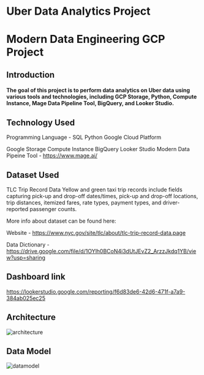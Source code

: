 # Uber Data Analytics Project
# Modern Data Engineering GCP Project

## Introduction
#### The goal of this project is to perform data analytics on Uber data using various tools and technologies, including GCP Storage, Python, Compute Instance, Mage Data Pipeline Tool, BigQuery, and Looker Studio.

## Technology Used
Programming Language - SQL Python
Google Cloud Platform 

Google Storage
Compute Instance
BigQuery
Looker Studio
Modern Data Pipeine Tool - https://www.mage.ai/

## Dataset Used
TLC Trip Record Data Yellow and green taxi trip records include fields capturing pick-up and drop-off dates/times, pick-up and drop-off locations, trip distances, itemized fares, rate types, payment types, and driver-reported passenger counts.

More info about dataset can be found here:

Website - https://www.nyc.gov/site/tlc/about/tlc-trip-record-data.page

Data Dictionary - https://drive.google.com/file/d/1OYlh0BCoN4i3dUtJEvZ2_ArzzJkdq1YB/view?usp=sharing

## Dashboard link
https://lookerstudio.google.com/reporting/f6d83de6-42d6-471f-a7a9-384ab025ec25

## Architecture
![architecture](https://github.com/Annkkitaaa/Uber-Data-Analytics-Project/assets/100662026/1f7d70c1-95cb-4cc7-8bbe-9db9bc10d322)

## Data Model
![datamodel](https://github.com/Annkkitaaa/Uber-Data-Analytics-Project/assets/100662026/deb31d50-4f01-4c31-8609-afd6c1e3606d)

